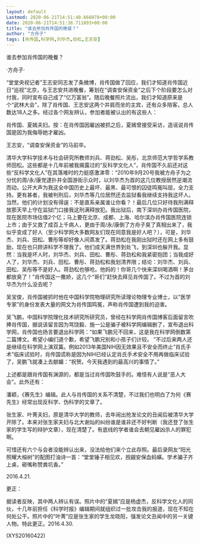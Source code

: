 ```yaml
---
layout: default
Lastmod: 2020-06-21T14:51:40.666078+00:00
date: 2020-06-21T14:51:38.711893+00:00
title: "谁去参加肖传国的晚餐？"
author: "方舟子"
tags: [肖传国,科学网,刘华杰,劲松,王志安]
---
```


谁去参加肖传国的晚餐？

·方舟子·

“堂堂央视记者”王志安同志发了条微博，肖传国做了回应，我们才知道肖传国近日“巡视”北京，与王志安共进晚餐，筹划在“调查安保资金”之后下个阶段要怎么对付我，同时宣布自己成了“亿万富翁”。随后晚餐照片流出，我们才知道原来是个“武林大会”，除了肖传国、王志安这两个并肩而坐的主宾，还有众多陪客，总人数达18人之多。经过各个网友辨认，参加者能被认出的有这些人：

肖传国、夏嫣夫妇。按：在肖传国因雇凶被抓之后，夏嫣曾接受采访，造谣说肖传国是因为我侮辱她才雇凶。

王志安，“调查安保资金”的马前卒。

清华大学科学技术与社会研究所教师刘兵、蒋劲松、吴彤，北京师范大学哲学系教师田松。这些都是十几年前被我揭露过的“反科学文化人”，肖传国不久前还对这些“反科学文化人”在其落难时的力挺感激涕零：“2010年9月20号我被方舟子为之分忧的周/永/康党逮扑并全国游街示众时，以刘华杰为首的这几位教授居然逆潮流而动，公开大声为我这全中国历史上最坏、最黑、最可恨的囚徒鸣冤叫屈，全力支持。更有甚者，我被判刑后，刘华杰等几位居然还去监狱看我继续支持我这坏人。当然，他们的计划没有得逞：不是直系亲属谁让你看？！最后几位只好待我刑满释放那天早上守在监狱门口接我这刑满释放犯。我出狱后，南下深圳办肖传国医院，现在医院市场估值2个亿；马上要在北京、成都、上海、哈尔滨办肖传国医院连锁上市；由于又救了成百上千病人，更由于周/永/康倒了方舟子臭了真相出来了，我似乎变成了好人（至少科学网大多数网友们现在同意我是好人吧？），可是，刘华杰、刘兵、田松、曹彤等却好像人间蒸发了。蒋劲松在我刚出狱时还在网上多有鼓励，现在也只顾讲科学不理我了。他们成天满世界到处飞，到深圳也躲开我。显然：当我是坏人时，刘华杰、刘兵、田松、曹彤、蒋劲松和我紧密抱团；当我成好人了，刘华杰、刘兵、田松、曹彤、蒋劲松和我划清界限；结论：刘华杰、刘兵、田松、吴彤等不是好人。蒋劲松也够呛。他妈的！你哥几个快来深圳喝酒啊！茅台都放臭了！”肖传国这一撒娇，这几个“哥们”赶快去拜见肖传国了。不过为首的刘华杰为什么没去呢？

吴宝俊，肖传国被抓时他在中国科学院物理研究所读理论物理专业博士，以“医学专家”的身份发表大量的网文为肖传国鸣冤，声称肖传国遭到我的迫害。

吴飞鹏，中国科学院理化技术研究所研究员，曾经在科学网肖传国博客后面留言吹捧肖传国，据说该留言因为骂饶毅、施一公是骗子被科学网编辑删了，宣布退出科学网，肖传国也扬言要退出科学网：“如果飞鹏兄不回来，这是我在科学网倒数第二篇博文。希望小编们道个歉，希望飞鹏兄别和小孩子们计较。 ”不过后来两人还是继续在科学网上演双簧。例如2013年美国NIH因无效果且不安全而终止“肖氏手术”临床试验时，肖传国谎称是因为NIH已经认定肖氏手术安全不用再做临床试验了，吴鹏飞就凑上去献媚：“祝贺。今天我遇到的最高兴的事情了。”

上述都是跟肖传国有渊源的，都是当过肖传国吹鼓手的。难怪有人说是“恶人大会”。此外还有：

潘颖，《赛先生》编辑。此人与肖传国的关系不清楚，不过我们也明白了为何《赛先生》经常出现反科学、伪科学的文章了。

张生家、叶菁夫妇，原是清华大学的教师，去年闹出抢发论文的丑闻后被清华大学开除了。本来对张生家夫妇与北大谢灿的纠纷谁是谁非还不好判断（我还登了张生家的学生写的辩护文章），现在清楚了。有底线的学者谁会去朝见雇凶杀人的罪犯啊。

可惜还有六个与会者没能辨认出来，没法给他们来个立此存照。最后录网友“阳光照耀大榕树”的配图打油诗一首：“堂堂锤子相见欢，觊觎安保血蚂蟥。学术骗子齐上桌，砸嘴称赞粪坑香。”

2016.4.21.

更正：

据读者反映，其中两人辨认有误。照片中的“夏嫣”应是杨虚杰，反科学文化人的同伙，十几年前担任《科学时报》编辑期间就组织过一批攻击我的报道，现在不知在何处公干。照片中的“叶菁”应是张生家的学生龙晓阳，强发论文丑闻中的另一关键人物。特此更正。2016.4.30.

(XYS20160422)

